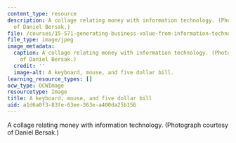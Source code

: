 ```yaml
---
content_type: resource
description: A collage relating money with information technology. (Photograph courtesy
  of Daniel Bersak.)
file: /courses/15-571-generating-business-value-from-information-technology-spring-2009/a1d6a0f383fe63ee363ea400da25b156_15-571s09-th.jpg
file_type: image/jpeg
image_metadata:
  caption: A collage relating money with information technology. (Photograph courtesy
    of Daniel Bersak.)
  credit: ''
  image-alt: A keyboard, mouse, and five dollar bill.
learning_resource_types: []
ocw_type: OCWImage
resourcetype: Image
title: A keyboard, mouse, and five dollar bill
uid: a1d6a0f3-83fe-63ee-363e-a400da25b156
---
```

A collage relating money with information technology. (Photograph courtesy of Daniel Bersak.)